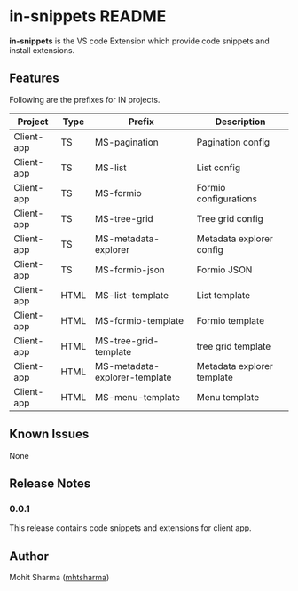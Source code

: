 # in-snippets README

**in-snippets** is the VS code Extension which provide code snippets and install extensions.

## Features
Following are the prefixes for IN projects.

|Project|Type|Prefix|Description|
|---|---|---|---|
|Client-app|TS|MS-pagination|Pagination config|
|Client-app|TS|MS-list|List config|
|Client-app|TS|MS-formio|Formio configurations|
|Client-app|TS|MS-tree-grid|Tree grid config|
|Client-app|TS|MS-metadata-explorer|Metadata explorer config|
|Client-app|TS|MS-formio-json|Formio JSON|
|Client-app|HTML|MS-list-template |List template|
|Client-app|HTML|MS-formio-template |Formio template|
|Client-app|HTML|MS-tree-grid-template |tree grid template|
|Client-app|HTML|MS-metadata-explorer-template|Metadata explorer template|
|Client-app|HTML|MS-menu-template|Menu template|

## Known Issues

None

## Release Notes


### 0.0.1

This release contains code snippets and extensions for client app.

## Author
Mohit Sharma ([mhtsharma](http://mhtsharma.me))
